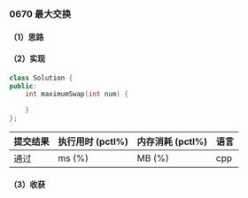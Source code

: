 ### 0670 最大交换

#### （1）思路

#### （2）实现

```cpp
class Solution {
public:
    int maximumSwap(int num) {

    }
};
```

| 提交结果 | 执行用时 (pctl%) | 内存消耗 (pctl%) | 语言 |
|:---------|:-----------------|:-----------------|:-----|
| 通过     |  ms (%)   |  MB (%)  | cpp  |

#### （3）收获
